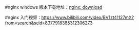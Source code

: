 #nginx windows 版本下载地址：[nginx: download](https://nginx.org/en/download.html?_ga=2.72556755.1143934847.1574131849-1552750179.1574131849)

#nginx 入门视频：https://www.bilibili.com/video/BV1zt41127mX?from=search&seid=8377918385312306273
